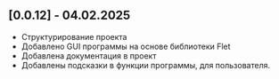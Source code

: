 ## [0.0.12] - 04.02.2025

- Структурирование проекта
- Добавлено GUI программы на основе библиотеки Flet
- Добавлена документация в проект
- Добавлены подсказки в функции программы, для пользователя.